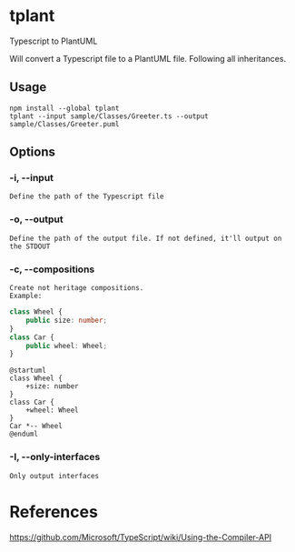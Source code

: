 # tplant
Typescript to PlantUML

Will convert a Typescript file to a PlantUML file. Following all inheritances.

## Usage

```
npm install --global tplant
tplant --input sample/Classes/Greeter.ts --output sample/Classes/Greeter.puml
```

## Options

### -i, --input <path>
    Define the path of the Typescript file

### -o, --output <path>
    Define the path of the output file. If not defined, it'll output on the STDOUT

### -c, --compositions
    Create not heritage compositions.
    Example:
```typescript
class Wheel {
    public size: number;
}
class Car {
    public wheel: Wheel;
}
```
```plantuml
@startuml
class Wheel {
    +size: number
}
class Car {
    +wheel: Wheel
}
Car *-- Wheel
@enduml
```
### -I, --only-interfaces
    Only output interfaces

# References
https://github.com/Microsoft/TypeScript/wiki/Using-the-Compiler-API
